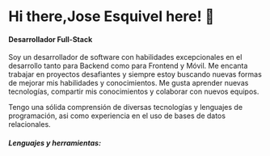 # Hi there,Jose Esquivel here! 👋

#### Desarrollador Full-Stack

Soy un desarrollador de software con habilidades excepcionales en el desarrollo tanto para Backend como para Frontend y Móvil. Me encanta trabajar en proyectos desafiantes y siempre estoy buscando nuevas formas de mejorar mis habilidades y conocimientos. Me gusta aprender nuevas tecnologías, compartir mis conocimientos y colaborar con nuevos equipos. 

Tengo una sólida comprensión de diversas tecnologías y lenguajes de programación, asi como experiencia en el uso de bases de datos relacionales. 

##### Lenguajes y herramientas: 




<!--
**JoseAngelEsquivelIslas/JoseAngelEsquivelIslas** is a ✨ _special_ ✨ repository because its `README.md` (this file) appears on your GitHub profile.

Here are some ideas to get you started:

- 🔭 I’m currently working on ...
- 🌱 I’m currently learning ...
- 👯 I’m looking to collaborate on ...
- 🤔 I’m looking for help with ...
- 💬 Ask me about ...
- 📫 How to reach me: ...
- 😄 Pronouns: ...
- ⚡ Fun fact: ...
-->
